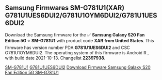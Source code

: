 <h2>Samsung Firmwares SM-G781U1(XAR) G781U1UES6DUI2/G781U1OYM6DUI2/G781U1UES6DUI2</h2>
Download the Samsung firmware for the ✅ <strong>Samsung Galaxy S20 Fan Edition 5G </strong> ⭐ <strong>SM-G781U1</strong> with product code <strong>XAR</strong> <strong> from United States</strong>. This firmware has version number PDA <strong>G781U1UES6DUI2</strong> and CSC G781U1OYM6DUI2. The operating system of this firmware is Android R , with build date 2021-10-13. Changelist <strong>22397938</strong>.


[SM-G781U1](https://samfirm.shop/samsung/model/SM-G781U1)
[G781U1UES6DUI2](https://samfirm.shop/samsung/pda/G781U1UES6DUI2)
[Download Firmware Samsung Galaxy S20 Fan Edition 5G SM-G781U1](https://samfirm.shop/samsung/firmware/464483)
